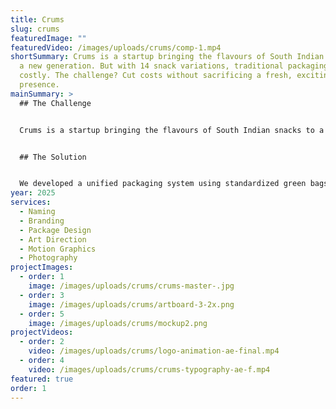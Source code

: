 ```yaml
---
title: Crums
slug: crums
featuredImage: ""
featuredVideo: /images/uploads/crums/comp-1.mp4
shortSummary: Crums is a startup bringing the flavours of South Indian snacks to
  a new generation. But with 14 snack variations, traditional packaging was too
  costly. The challenge? Cut costs without sacrificing a fresh, exciting brand
  presence.
mainSummary: >
  ## The Challenge


  Crums is a startup bringing the flavours of South Indian snacks to a new generation. With 14 different snack variations, traditional packaging options were prohibitively expensive for a new business. The challenge was to create a cost-effective packaging solution while maintaining a vibrant, distinctive brand identity.


  ## The Solution


  We developed a unified packaging system using standardized green bags with a yellow label area. Each product variation is distinguished through unique label designs, stickers, and color-coded elements that allow for cost-efficient production while creating a strong brand presence. The playful typography and vibrant color palette establish a contemporary aesthetic that appeals to a younger audience while honoring traditional flavors.
year: 2025
services:
  - Naming
  - Branding
  - Package Design
  - Art Direction
  - Motion Graphics
  - Photography
projectImages:
  - order: 1
    image: /images/uploads/crums/crums-master-.jpg
  - order: 3
    image: /images/uploads/crums/artboard-3-2x.png
  - order: 5
    image: /images/uploads/crums/mockup2.png
projectVideos:
  - order: 2
    video: /images/uploads/crums/logo-animation-ae-final.mp4
  - order: 4
    video: /images/uploads/crums/crums-typography-ae-f.mp4
featured: true
order: 1
---
```

